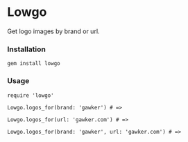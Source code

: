 # Lowgo

Get logo images by brand or url.

### Installation

`gem install lowgo`

### Usage

    require 'lowgo'

    Lowgo.logos_for(brand: 'gawker') # =>

    Lowgo.logos_for(url: 'gawker.com') # =>

    Lowgo.logos_for(brand: 'gawker', url: 'gawker.com') # =>